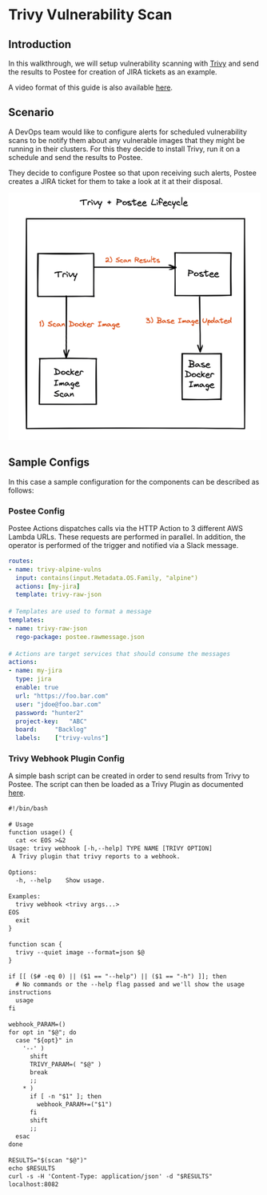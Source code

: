 # Trivy Vulnerability Scan

## Introduction
In this walkthrough, we will setup vulnerability scanning with [Trivy](https://github.com/aquasecurity/trivy) and send the results to Postee for creation of JIRA tickets as an example.

A video format of this guide is also available [here](https://youtu.be/HZ5Z8jAVH8w?t=420).

## Scenario
A DevOps team would like to configure alerts for scheduled vulnerability scans to be notify them about any vulnerable images that they might be running in their clusters. For this they decide to install Trivy, run it on a schedule and send the results to Postee.

They decide to configure Postee so that upon receiving such alerts, Postee creates a JIRA ticket for them to take a look at it at their disposal.

![img.png](../img/trivy-postee.png)

## Sample Configs
In this case a sample configuration for the components can be described as follows:

### Postee Config

Postee Actions dispatches calls via the HTTP Action to 3 different AWS Lambda URLs. These requests are performed in parallel. In addition, the operator is performed of the trigger and notified via a Slack message.

```yaml
routes:
- name: trivy-alpine-vulns
  input: contains(input.Metadata.OS.Family, "alpine")
  actions: [my-jira]
  template: trivy-raw-json

# Templates are used to format a message
templates:
- name: trivy-raw-json
  rego-package: postee.rawmessage.json

# Actions are target services that should consume the messages
actions:
- name: my-jira
  type: jira
  enable: true
  url: "https://foo.bar.com"
  user: "jdoe@foo.bar.com"
  password: "hunter2"
  project-key:   "ABC"
  board:     "Backlog"
  labels:    ["trivy-vulns"]
```

### Trivy Webhook Plugin Config
A simple bash script can be created in order to send results from Trivy to Postee. The script can then be loaded as a Trivy Plugin as documented [here](https://aquasecurity.github.io/trivy/v0.29.1/docs/advanced/plugins/).

```shell
#!/bin/bash

# Usage
function usage() {
  cat << EOS >&2
Usage: trivy webhook [-h,--help] TYPE NAME [TRIVY OPTION]
 A Trivy plugin that trivy reports to a webhook.

Options:
  -h, --help    Show usage.

Examples:
  trivy webhook <trivy args...>
EOS
  exit
}

function scan {
  trivy --quiet image --format=json $@
}

if [[ ($# -eq 0) || ($1 == "--help") || ($1 == "-h") ]]; then
  # No commands or the --help flag passed and we'll show the usage instructions
  usage
fi

webhook_PARAM=()
for opt in "$@"; do
  case "${opt}" in
    '--' )
      shift
      TRIVY_PARAM=( "$@" )
      break
      ;;
    * )
      if [ -n "$1" ]; then
        webhook_PARAM+=("$1")
      fi
      shift
      ;;
  esac
done

RESULTS="$(scan "$@")"
echo $RESULTS
curl -s -H 'Content-Type: application/json' -d "$RESULTS" localhost:8082
```
